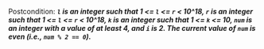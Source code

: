 Postcondition: ***`l` is an integer such that 1 <= `l` <= `r` < 10^18, `r` is an integer such that 1 <= `l` <= `r` < 10^18, `k` is an integer such that 1 <= `k` <= 10, `num` is an integer with a value of at least 4, and `i` is 2. The current value of `num` is even (i.e., `num % 2 == 0`).***